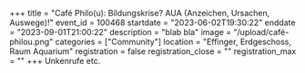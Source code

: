 +++
title = "Café Philo(u): Bildungskrise? AUA (Anzeichen, Ursachen, Auswege)!"
event_id = 100468
startdate = "2023-06-02T19:30:22"
enddate = "2023-09-01T21:00:22"
description = "blab bla"
image = "/upload/café-philou.png"
categories = ["Community"]
location = "Effinger, Erdgeschoss, Raum Aquarium"
registration = false
registration_close = ""
registration_max = ""
+++
Unkenrufe etc.